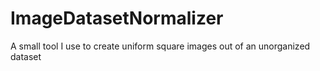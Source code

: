 # ImageDatasetNormalizer
A small tool I use to create uniform square images out of an unorganized dataset
